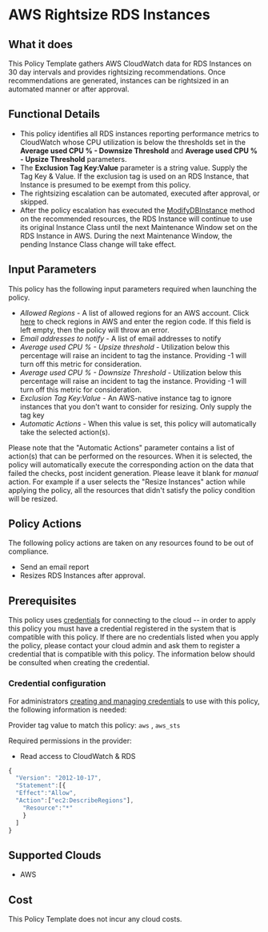 # AWS Rightsize RDS Instances

## What it does

This Policy Template gathers AWS CloudWatch data for RDS Instances on 30 day intervals and provides rightsizing recommendations.  Once recommendations are generated, instances can be rightsized in an automated manner or after approval.

## Functional Details

- This policy identifies all RDS instances reporting performance metrics to CloudWatch whose CPU utilization is below the thresholds set in the **Average used CPU % - Downsize Threshold** and **Average used CPU % - Upsize Threshold** parameters.
- The **Exclusion Tag Key:Value** parameter is a string value.  Supply the Tag Key & Value.  If the exclusion tag is used on an RDS Instance, that Instance is presumed to be exempt from this policy.
- The rightsizing escalation can be automated, executed after approval, or skipped.
- After the policy escalation has executed the [ModifyDBInstance](https://docs.aws.amazon.com/AmazonRDS/latest/APIReference/API_ModifyDBInstance.html) method on the recommended resources, the RDS Instance will continue to use its original Instance Class until the next Maintenance Window set on the RDS Instance in AWS.  During the next Maintenance Window, the pending Instance Class change will take effect.

## Input Parameters

This policy has the following input parameters required when launching the policy.

- *Allowed Regions* - A list of allowed regions for an AWS account. Click [here](https://docs.aws.amazon.com/AWSEC2/latest/UserGuide/using-regions-availability-zones.html#concepts-available-regions) to check regions in AWS and enter the region code. If this field is left empty, then the policy will throw an error.
- *Email addresses to notify* - A list of email addresses to notify
- *Average used CPU % - Upsize threshold* - Utilization below this percentage will raise an incident to tag the instance. Providing -1 will turn off this metric for consideration.
- *Average used CPU % - Downsize Threshold* - Utilization below this percentage will raise an incident to tag the instance. Providing -1 will turn off this metric for consideration.
- *Exclusion Tag Key:Value* - An AWS-native instance tag to ignore instances that you don't want to consider for resizing. Only supply the tag key
- *Automatic Actions* - When this value is set, this policy will automatically take the selected action(s).

Please note that the "Automatic Actions" parameter contains a list of action(s) that can be performed on the resources. When it is selected, the policy will automatically execute the corresponding action on the data that failed the checks, post incident generation. Please leave it blank for *manual* action.
For example if a user selects the "Resize Instances" action while applying the policy, all the resources that didn't satisfy the policy condition will be resized.

## Policy Actions

The following policy actions are taken on any resources found to be out of compliance.

- Send an email report
- Resizes RDS Instances after approval.

## Prerequisites

This policy uses [credentials](https://docs.rightscale.com/policies/users/guides/credential_management.html) for connecting to the cloud -- in order to apply this policy you must have a credential registered in the system that is compatible with this policy. If there are no credentials listed when you apply the policy, please contact your cloud admin and ask them to register a credential that is compatible with this policy. The information below should be consulted when creating the credential.

### Credential configuration

For administrators [creating and managing credentials](https://docs.rightscale.com/policies/users/guides/credential_management.html) to use with this policy, the following information is needed:

Provider tag value to match this policy: `aws` , `aws_sts`

Required permissions in the provider:

- Read access to CloudWatch & RDS

```javascript
{
  "Version": "2012-10-17",
  "Statement":[{
  "Effect":"Allow",
  "Action":["ec2:DescribeRegions"],
    "Resource":"*"
    }
  ]
}
```

## Supported Clouds

- AWS

## Cost

This Policy Template does not incur any cloud costs.

